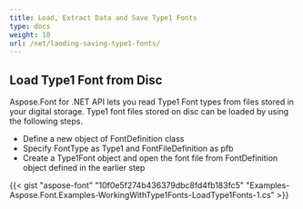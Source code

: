 ```yaml
---
title: Load, Extract Data and Save Type1 Fonts
type: docs
weight: 10
url: /net/laoding-saving-type1-fonts/
---
```


## **Load Type1 Font from Disc**
Aspose.Font for .NET API lets you read Type1 Font types from files stored in your digital storage. Type1 font files stored on disc can be loaded by using the following steps.
 * Define a new object of FontDefinition class
 * Specify FontType as Type1 and FontFileDefinition as pfb
 * Create a Type1Font object and open the font file from FontDefinition object defined in the earlier step

{{< gist "aspose-font" "10f0e5f274b436379dbc8fd4fb183fc5" "Examples-Aspose.Font.Examples-WorkingWithType1Fonts-LoadType1Fonts-1.cs" >}}
